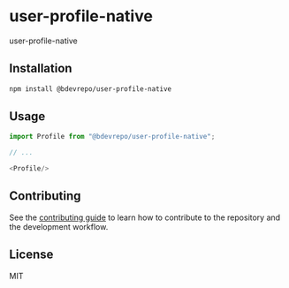 # user-profile-native

user-profile-native

## Installation

```sh
npm install @bdevrepo/user-profile-native
```

## Usage

```js
import Profile from "@bdevrepo/user-profile-native";

// ...

<Profile/>
```

## Contributing

See the [contributing guide](CONTRIBUTING.md) to learn how to contribute to the repository and the development workflow.

## License

MIT
